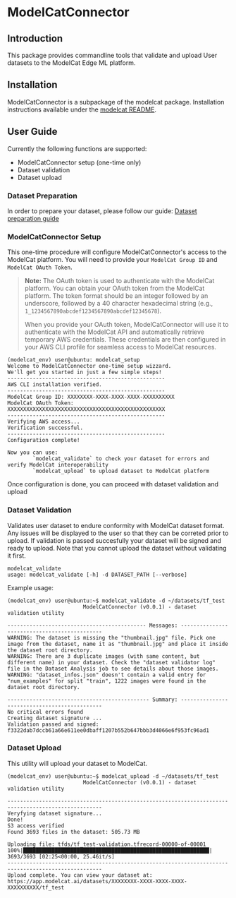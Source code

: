 # ModelCatConnector

## Introduction

This package provides commandline tools that validate and upload User datasets to the ModelCat Edge ML platform.

## Installation

ModelCatConnector is a subpackage of the modelcat package. Installation instructions available under the [modelcat README](../../../README.md).

## User Guide

Currently the following functions are supported:
* ModelCatConnector setup (one-time only)
* Dataset validation
* Dataset upload

### Dataset Preparation

In order to prepare your dataset, please follow our guide: [Dataset preparation guide](docs/dataset_preparation.md)

### ModelCatConnector Setup

This one-time procedure will configure ModelCatConnector's access to the ModelCat platform. You will need to provide your `ModelCat Group ID` and `ModelCat OAuth Token`.

> **Note:** The OAuth token is used to authenticate with the ModelCat platform. You can obtain your OAuth token from the ModelCat platform. The token format should be an integer followed by an underscore, followed by a 40 character hexadecimal string (e.g., `1_1234567890abcdef1234567890abcdef12345678`).
>
> When you provide your OAuth token, ModelCatConnector will use it to authenticate with the ModelCat API and automatically retrieve temporary AWS credentials. These credentials are then configured in your AWS CLI profile for seamless access to ModelCat resources.

```
(modelcat_env) user@ubuntu: modelcat_setup
Welcome to ModelCatConnector one-time setup wizzard.
We'll get you started in just a few simple steps!
--------------------------------------------------
AWS CLI installation verified.
--------------------------------------------------
ModelCat Group ID: XXXXXXXX-XXXX-XXXX-XXXX-XXXXXXXXXX
ModelCat OAuth Token: XXXXXXXXXXXXXXXXXXXXXXXXXXXXXXXXXXXXXXXXXXXXXXXXXX
--------------------------------------------------
Verifying AWS access...
Verification successful.
--------------------------------------------------
Configuration complete!

Now you can use:
        `modelcat_validate` to check your dataset for errors and verify ModelCat interoperability
        `modelcat_upload` to upload dataset to ModelCat platform

```
Once configuration is done, you can proceed with dataset validation and upload

### Dataset Validation
Validates user dataset to endure conformity with ModelCat dataset format. Any issues will be displayed to the user so that they can be correted prior to upload. If validation is passed succesfully your dataset will be signed and ready to upload. Note that you cannot upload the dataset without validating it first.
```
modelcat_validate
usage: modelcat_validate [-h] -d DATASET_PATH [--verbose]
```
Example usage:

```
(modelcat_env) user@ubuntu:~$ modelcat_validate -d ~/datasets/tf_test
                        ModelCatConnector (v0.0.1) - dataset validation utility

-------------------------------------------- Messages: ---------------------------------------------
WARNING: The dataset is missing the "thumbnail.jpg" file. Pick one image from the dataset, name it as "thumbnail.jpg" and place it inside the dataset root directory.
WARNING: There are 3 duplicate images (with same content, but different name) in your dataset. Check the "dataset validator log" file in the Dataset Analysis job to see details about those images.
WARNING: "dataset_infos.json" doesn't contain a valid entry for "num_examples" for split "train", 1222 images were found in the dataset root directory.

--------------------------------------------- Summary: ---------------------------------------------
No critical errors found
Creating dataset signature ...
Validation passed and signed: f3322dab7dccb61a66e611ee0dbaff1207b552b647bbb3d4066e6f953fc96ad1
```

### Dataset Upload

This utility will upload your dataset to ModelCat.

```
(modelcat_env) user@ubuntu:~$ modelcat_upload -d ~/datasets/tf_test
                        ModelCatConnector (v0.0.1) - dataset validation utility

----------------------------------------------------------------------------------------------------
Veryfying dataset signature...
Done!
S3 access verified
Found 3693 files in the dataset: 505.73 MB

Uploading file: tfds/tf_test-validation.tfrecord-00000-of-00001
100%|███████████████████████████████████████████████████████████| 3693/3693 [02:25<00:00, 25.46it/s]
----------------------------------------------------------------------------------------------------
Upload complete. You can view your dataset at: https://app.modelcat.ai/datasets/XXXXXXXX-XXXX-XXXX-XXXX-XXXXXXXXXX/tf_test
```
